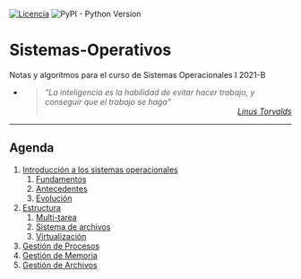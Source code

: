 [![Licencia](https://img.shields.io/badge/license-MIT-blue.svg)](http://kmonsoor.mit-license.org/) ![PyPI - Python Version](https://img.shields.io/pypi/pyversions/matplotlib)

# Sistemas-Operativos
Notas y algoritmos para el curso de Sistemas Operacionales I 2021-B

* > <i>"La inteligencia es la habilidad de evitar hacer trabajo, y conseguir que el trabajo se haga"</i><br>
<cite style="display:block; text-align: right">[Linus Torvalds](https://es.wikipedia.org/wiki/Linus_Torvalds)</cite>


---
## Agenda
1. [Introducción a los sistemas operacionales][11]
    1. [Fundamentos][11]
    1. [Antecedentes][12]
    1. [Evolución][13]
1. [Estructura][21]
    1. [Multi-tarea][21]
    1. [Sistema de archivos][22]
    1. [Virtualización][23]
1. [Gestión de Procesos][30]
1. [Gestión de Memoria][40]
1. [Gestión de Archivos][50]


[11]: https://github.com/GiancarloBenavides/Telematics/tree/master/Operacionales/11-Fundamentos
[12]: https://github.com/GiancarloBenavides/Telematics/tree/master/Operacionales/12-Antecedentes
[13]: https://github.com/GiancarloBenavides/Telematics/tree/master/Operacionales/13-Evolucion
[21]: https://github.com/GiancarloBenavides/Telematics/tree/master/Operacionales/21-Multitarea
[22]: https://github.com/GiancarloBenavides/Telematics/tree/master/Operacionales/22-Sistema-de-archivos
[23]: https://github.com/GiancarloBenavides/Telematics/tree/master/Operacionales/23-Virtualizacion
[30]: https://github.com/GiancarloBenavides/Telematics/tree/master/Operacionales/30-Procesos
[40]: https://github.com/GiancarloBenavides/Telematics/tree/master/Operacionales/40-Memoria
[50]: https://github.com/GiancarloBenavides/Telematics/tree/master/Operacionales/50-Archivos
